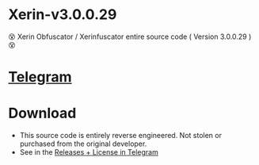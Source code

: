 # Xerin-v3.0.0.29
😵 Xerin Obfuscator / Xerinfuscator entire source code ( Version 3.0.0.29 ) 😵

# [Telegram](https://t.me/Unpack2File)

# Download
- This source code is entirely reverse engineered. Not stolen or purchased from the original developer.
- See in the [Releases + License in Telegram](https://t.me/Unpack2File)
